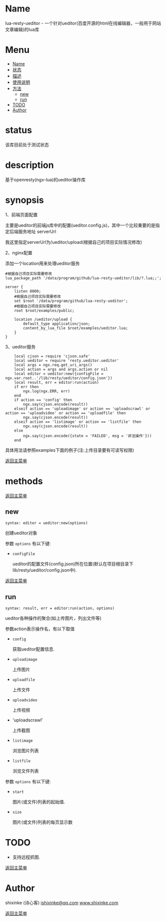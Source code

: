 Name
====

lua-resty-ueditor - 一个针对ueditor(百度开源的html在线编辑器，一般用于网站文章编辑)的lua库

Menu
=================

* [Name](#name)
* [状态](#status)
* [描述](#description)
* [使用说明](#synopsis)
* [方法](#methods)
    * [new](#new)
    * [run](#connect)
* [TODO](#todo)
* [Author](#author)


status
======

该库目前处于测试状态

description
===========

基于openresty(ngx-lua)的ueditor操作库

synopsis
========

1、前端页面配置

主要是ueditor的前端js库中的配置(ueditor.config.js)，其中一个比较重要的是指定后端服务地址 serverUrl

我这里指定serverUrl为/ueditor/upload(根据自己的项目实际情况修改)

2、nginx配置

添加一个location用来处理ueditor服务
    
    #根据自己项目实际需要修改
    lua_package_path '/data/program/github/lua-resty-ueditor/lib/?.lua;;';
    
    server {
        listen 8000;
        #根据自己项目实际需要修改
        set $root '/data/program/github/lua-resty-ueditor';
        #根据自己项目实际需要修改
        root $root/examples/public;
    
        location /ueditor/upload {
            default_type application/json;
            content_by_lua_file $root/examples/ueditor.lua;
        }
    }

3、ueditor服务

```
    local cjson = require 'cjson.safe'
    local ueditor = require 'resty.ueditor.ueditor'
    local args = ngx.req.get_uri_args()
    local action = args and args.action or nil
    local editor = ueditor:new({configFile = ngx.var.root..'/lib/resty/ueditor/config.json'})
    local result, err = editor:run(action)
    if err then
        ngx.log(ngx.ERR, err)
    end
    if action == 'config' then
        ngx.say(cjson.encode(result))
    elseif action == 'uploadimage' or action == 'uploadscrawl' or action == 'uploadvideo' or action == 'uploadfile' then
        ngx.say(cjson.encode(result))
    elseif action == 'listimage' or action == 'listfile' then
        ngx.say(cjson.encode(result))
    else
        ngx.say(cjson.encode({state = 'FAILED', msg = '非法操作'}))
    end
```

具体用法请参照examples下面的例子(注:上传目录要有可读写权限)

[返回主菜单](#menu)

methods
=======

[返回主菜单](#menu)

new
---
`syntax: editor = ueditor:new(options)`

创建ueditor对象

参数 `options` 有以下键:

* `configFile`

    ueditor的配置文件(config.json)所在位置(默认在项目根目录下lib/resty/ueditor/config.json中).

[返回主菜单](#menu)

run
-------
`syntax: result, err = editor:run(action, options)`

ueditor各种操作的聚合(如上传图片，列出文件等)

参数action表示操作名，有以下取值

* `config`

    获取ueditor配置信息.
* `uploadimage`

    上传图片
 
* `uploadfile`

    上传文件
        
* `uploadvideo`

    上传视频
    
* 'uploadscrawl' 
    
    上传截图
            
* `listimage`

    浏览图片列表
    
* `listfile`

    浏览文件列表    
                
参数 `options` 有以下键:

* `start`

    图片(或文件)列表的起始值.
* `size`

    图片(或文件)列表的每页显示数


TODO
====

* 支持远程抓图.

[返回主菜单](#menu)

Author
======

shixinke (诗心客) <ishixinke@qq.com>  www.shixinke.com


[返回主菜单](#menu)

